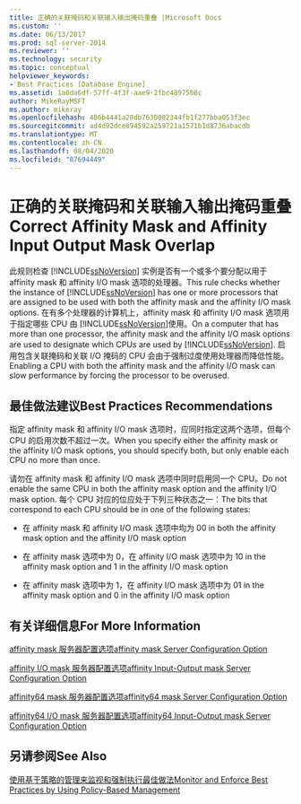 ```yaml
---
title: 正确的关联掩码和关联输入输出掩码重叠 |Microsoft Docs
ms.custom: ''
ms.date: 06/13/2017
ms.prod: sql-server-2014
ms.reviewer: ''
ms.technology: security
ms.topic: conceptual
helpviewer_keywords:
- Best Practices [Database Engine]
ms.assetid: 1a0da6df-57ff-4f3f-aae9-2fbc4897508c
author: MikeRayMSFT
ms.author: mikeray
ms.openlocfilehash: 486b4441a20db7630082344fb1f277bba053f3ec
ms.sourcegitcommit: ad4d92dce894592a259721a1571b1d8736abacdb
ms.translationtype: MT
ms.contentlocale: zh-CN
ms.lasthandoff: 08/04/2020
ms.locfileid: "87694449"
---
```

# <a name="correct-affinity-mask-and-affinity-input-output-mask-overlap"></a><span data-ttu-id="07b06-102">正确的关联掩码和关联输入输出掩码重叠</span><span class="sxs-lookup"><span data-stu-id="07b06-102">Correct Affinity Mask and Affinity Input Output Mask Overlap</span></span>
  <span data-ttu-id="07b06-103">此规则检查 [!INCLUDE[ssNoVersion](../../includes/ssnoversion-md.md)] 实例是否有一个或多个要分配以用于 affinity mask 和 affinity I/O mask 选项的处理器。</span><span class="sxs-lookup"><span data-stu-id="07b06-103">This rule checks whether the instance of [!INCLUDE[ssNoVersion](../../includes/ssnoversion-md.md)] has one or more processors that are assigned to be used with both the affinity mask and the affinity I/O mask options.</span></span> <span data-ttu-id="07b06-104">在有多个处理器的计算机上，affinity mask 和 affinity I/O mask 选项用于指定哪些 CPU 由 [!INCLUDE[ssNoVersion](../../includes/ssnoversion-md.md)]使用。</span><span class="sxs-lookup"><span data-stu-id="07b06-104">On a computer that has more than one processor, the affinity mask and the affinity I/O mask options are used to designate which CPUs are used by [!INCLUDE[ssNoVersion](../../includes/ssnoversion-md.md)].</span></span> <span data-ttu-id="07b06-105">启用包含关联掩码和关联 I/O 掩码的 CPU 会由于强制过度使用处理器而降低性能。</span><span class="sxs-lookup"><span data-stu-id="07b06-105">Enabling a CPU with both the affinity mask and the affinity I/O mask can slow performance by forcing the processor to be overused.</span></span>  
  
## <a name="best-practices-recommendations"></a><span data-ttu-id="07b06-106">最佳做法建议</span><span class="sxs-lookup"><span data-stu-id="07b06-106">Best Practices Recommendations</span></span>  
 <span data-ttu-id="07b06-107">指定 affinity mask 和 affinity I/O mask 选项时，应同时指定这两个选项，但每个 CPU 的启用次数不超过一次。</span><span class="sxs-lookup"><span data-stu-id="07b06-107">When you specify either the affinity mask or the affinity I/O mask options, you should specify both, but only enable each CPU no more than once.</span></span>  
  
 <span data-ttu-id="07b06-108">请勿在 affinity mask 和 affinity I/O mask 选项中同时启用同一个 CPU。</span><span class="sxs-lookup"><span data-stu-id="07b06-108">Do not enable the same CPU in both the affinity mask option and the affinity I/O mask option.</span></span> <span data-ttu-id="07b06-109">每个 CPU 对应的位应处于下列三种状态之一：</span><span class="sxs-lookup"><span data-stu-id="07b06-109">The bits that correspond to each CPU should be in one of the following states:</span></span>  
  
-   <span data-ttu-id="07b06-110">在 affinity mask 和 affinity I/O mask 选项中均为 0</span><span class="sxs-lookup"><span data-stu-id="07b06-110">0 in both the affinity mask option and the affinity I/O mask option</span></span>  
  
-   <span data-ttu-id="07b06-111">在 affinity mask 选项中为 0，在 affinity I/O mask 选项中为 1</span><span class="sxs-lookup"><span data-stu-id="07b06-111">0 in the affinity mask option and 1 in the affinity I/O mask option</span></span>  
  
-   <span data-ttu-id="07b06-112">在 affinity mask 选项中为 1，在 affinity I/O mask 选项中为 0</span><span class="sxs-lookup"><span data-stu-id="07b06-112">1 in the affinity mask option and 0 in the affinity I/O mask option</span></span>  
  
## <a name="for-more-information"></a><span data-ttu-id="07b06-113">有关详细信息</span><span class="sxs-lookup"><span data-stu-id="07b06-113">For More Information</span></span>  
 [<span data-ttu-id="07b06-114">affinity mask 服务器配置选项</span><span class="sxs-lookup"><span data-stu-id="07b06-114">affinity mask Server Configuration Option</span></span>](../../database-engine/configure-windows/affinity-mask-server-configuration-option.md)  
  
 [<span data-ttu-id="07b06-115">affinity I/O mask 服务器配置选项</span><span class="sxs-lookup"><span data-stu-id="07b06-115">affinity Input-Output mask Server Configuration Option</span></span>](../../database-engine/configure-windows/affinity-input-output-mask-server-configuration-option.md)  
  
 [<span data-ttu-id="07b06-116">affinity64 mask 服务器配置选项</span><span class="sxs-lookup"><span data-stu-id="07b06-116">affinity64 mask Server Configuration Option</span></span>](../../database-engine/configure-windows/affinity64-mask-server-configuration-option.md)  
  
 [<span data-ttu-id="07b06-117">affinity64 I/O mask 服务器配置选项</span><span class="sxs-lookup"><span data-stu-id="07b06-117">affinity64 Input-Output mask Server Configuration Option</span></span>](../../database-engine/configure-windows/affinity64-input-output-mask-server-configuration-option.md)  
  
## <a name="see-also"></a><span data-ttu-id="07b06-118">另请参阅</span><span class="sxs-lookup"><span data-stu-id="07b06-118">See Also</span></span>  
 [<span data-ttu-id="07b06-119">使用基于策略的管理来监视和强制执行最佳做法</span><span class="sxs-lookup"><span data-stu-id="07b06-119">Monitor and Enforce Best Practices by Using Policy-Based Management</span></span>](monitor-and-enforce-best-practices-by-using-policy-based-management.md)  
  
  
